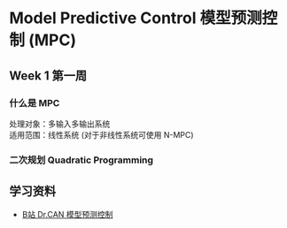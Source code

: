 # Model Predictive Control 模型预测控制 (MPC)

## Week 1 第一周

### 什么是 MPC

处理对象：多输入多输出系统  
适用范围：线性系统 (对于非线性系统可使用 N-MPC)  

### 二次规划 Quadratic Programming





## 学习资料 
- [B站 Dr.CAN 模型预测控制](https://www.bilibili.com/video/BV1cL411n7KV/?vd_source=4c878cdda4a827e2590557bcbb57b3e5)